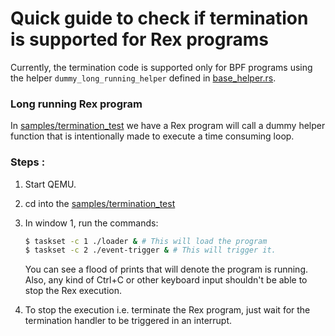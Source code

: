 Quick guide to check if termination is supported for Rex programs
============
Currently, the termination code is supported only for BPF programs using
the helper `dummy_long_running_helper` defined in
[base_helper.rs](../rex/src/base_helpers.rs).

### Long running Rex program
In [samples/termination_test](../samples/termination_test) we have a Rex
program will call a dummy helper function that is intentionally made to
execute a time consuming loop.

### Steps :
  1. Start QEMU.

  2. cd into the [samples/termination_test](../samples/termination_test)

  3. In window 1, run the commands:

     ```bash
     $ taskset -c 1 ./loader & # This will load the program
     $ taskset -c 2 ./event-trigger & # This will trigger it.
     ```

     You can see a flood of prints that will denote the program is running.
     Also, any kind of Ctrl+C or other keyboard input shouldn't be able to
     stop the Rex execution.

  4. To stop the execution i.e. terminate the Rex program, just wait for
     the termination handler to be triggered in an interrupt.
